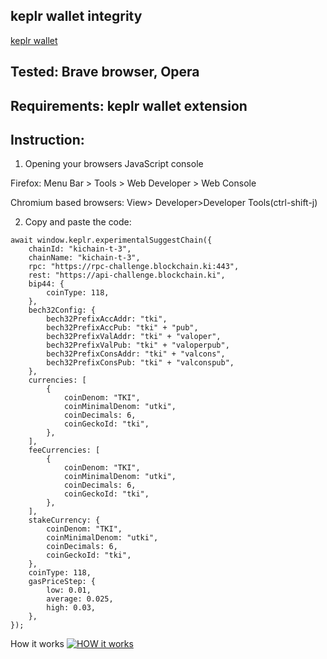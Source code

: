 ## keplr wallet integrity
[keplr wallet](https://chrome.google.com/webstore/detail/keplr/dmkamcknogkgcdfhhbddcghachkejeap)
## Tested: Brave browser, Opera

## Requirements: keplr wallet extension

## Instruction:
1. Opening your browsers JavaScript console

Firefox: Menu Bar > Tools > Web Developer > Web Console

Chromium based browsers: View> Developer>Developer Tools(ctrl-shift-j)

2. Copy and paste the code:

```
await window.keplr.experimentalSuggestChain({
    chainId: "kichain-t-3",
    chainName: "kichain-t-3",
    rpc: "https://rpc-challenge.blockchain.ki:443",
    rest: "https://api-challenge.blockchain.ki",
    bip44: {
        coinType: 118,
    },
    bech32Config: {
        bech32PrefixAccAddr: "tki",
        bech32PrefixAccPub: "tki" + "pub",
        bech32PrefixValAddr: "tki" + "valoper",
        bech32PrefixValPub: "tki" + "valoperpub",
        bech32PrefixConsAddr: "tki" + "valcons",
        bech32PrefixConsPub: "tki" + "valconspub",
    },
    currencies: [ 
        { 
            coinDenom: "TKI", 
            coinMinimalDenom: "utki", 
            coinDecimals: 6, 
            coinGeckoId: "tki", 
        }, 
    ],
    feeCurrencies: [
        {
            coinDenom: "TKI",
            coinMinimalDenom: "utki",
            coinDecimals: 6,
            coinGeckoId: "tki",
        },
    ],
    stakeCurrency: {
        coinDenom: "TKI",
        coinMinimalDenom: "utki",
        coinDecimals: 6,
        coinGeckoId: "tki",
    },
    coinType: 118,
    gasPriceStep: {
        low: 0.01,
        average: 0.025,
        high: 0.03,
    },
});
 ```
How it works
[![HOW it works](https://img.youtube.com/vi/Fe-nCKO3uF8/0.jpg)](https://www.youtube.com/watch?v=Fe-nCKO3uF8)

